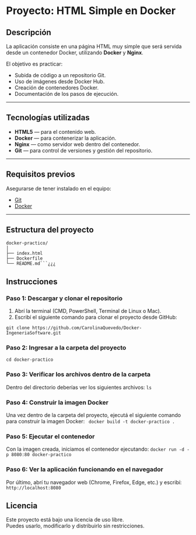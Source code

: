 # Proyecto: HTML Simple en Docker

## Descripción

La aplicación consiste en una página HTML muy simple que será servida desde un contenedor Docker, utilizando **Docker** y **Nginx**.

El objetivo es practicar:

- Subida de código a un repositorio Git.
- Uso de imágenes desde Docker Hub.
- Creación de contenedores Docker.
- Documentación de los pasos de ejecución.

---

## Tecnologías utilizadas

- **HTML5** — para el contenido web.
- **Docker** — para contenerizar la aplicación.
- **Nginx** — como servidor web dentro del contenedor.
- **Git** — para control de versiones y gestión del repositorio.

---

## Requisitos previos

Asegurarse de tener instalado en el equipo:

- [Git](https://git-scm.com/downloads)
- [Docker](https://www.docker.com/get-started)

---

## Estructura del proyecto
```
docker-practico/
│
├── index.html
├── Dockerfile
└── README.md```¿¿¿
```

## Instrucciones

### Paso 1: Descargar y clonar el repositorio

1. Abrí la terminal (CMD, PowerShell, Terminal de Linux o Mac).
2. Escribí el siguiente comando para clonar el proyecto desde GitHub:

``` git clone https://github.com/CarolinaQuevedo/Docker-IngeneriaSoftware.git ```

### Paso 2: Ingresar a la carpeta del proyecto
``` cd docker-practico ```

### Paso 3: Verificar los archivos dentro de la carpeta
Dentro del directorio deberías ver los siguientes archivos:
``` ls ```

### Paso 4: Construir la imagen Docker
Una vez dentro de la carpeta del proyecto, ejecutá el siguiente comando para construir la imagen Docker:
``` docker build -t docker-practico .```

### Paso 5: Ejecutar el contenedor
Con la imagen creada, iniciamos el contenedor ejecutando:
```docker run -d -p 8080:80 docker-practico```

### Paso 6: Ver la aplicación funcionando en el navegador
Por último, abrí tu navegador web (Chrome, Firefox, Edge, etc.) y escribí:
```http://localhost:8080```

## Licencia

Este proyecto está bajo una licencia de uso libre.  
Puedes usarlo, modificarlo y distribuirlo sin restricciones.
